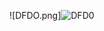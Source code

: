 ![DFDO.png]![DFD0](https://user-images.githubusercontent.com/89681202/132303447-5f50c8ad-2b17-481a-b886-c999735e16ef.png)

